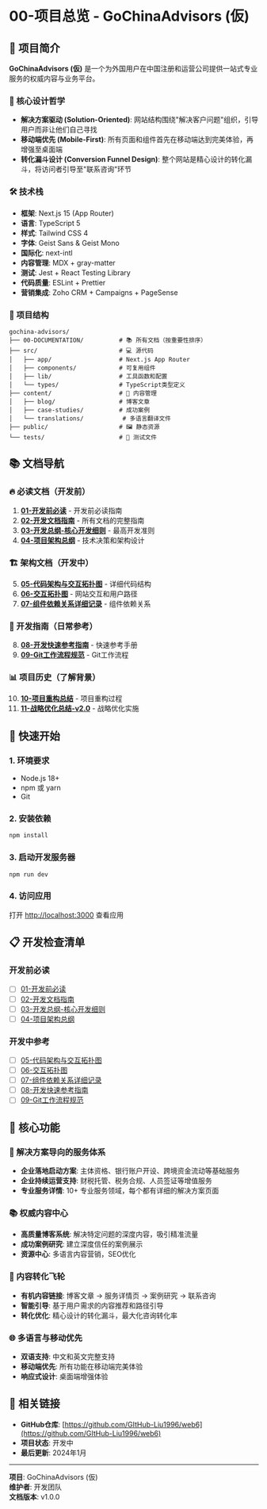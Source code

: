 # 00-项目总览 - GoChinaAdvisors (仮)

## 🎯 项目简介

**GoChinaAdvisors (仮)** 是一个为外国用户在中国注册和运营公司提供一站式专业服务的权威内容与业务平台。

### 🚀 核心设计哲学

- **解决方案驱动 (Solution-Oriented)**: 网站结构围绕"解决客户问题"组织，引导用户而非让他们自己寻找
- **移动端优先 (Mobile-First)**: 所有页面和组件首先在移动端达到完美体验，再增强至桌面端
- **转化漏斗设计 (Conversion Funnel Design)**: 整个网站是精心设计的转化漏斗，将访问者引导至"联系咨询"环节

### 🛠️ 技术栈

- **框架**: Next.js 15 (App Router)
- **语言**: TypeScript 5
- **样式**: Tailwind CSS 4
- **字体**: Geist Sans & Geist Mono
- **国际化**: next-intl
- **内容管理**: MDX + gray-matter
- **测试**: Jest + React Testing Library
- **代码质量**: ESLint + Prettier
- **营销集成**: Zoho CRM + Campaigns + PageSense

### 📁 项目结构

```
gochina-advisors/
├── 00-DOCUMENTATION/          # 📚 所有文档（按重要性排序）
├── src/                       # 💻 源代码
│   ├── app/                   # Next.js App Router
│   ├── components/            # 可复用组件
│   ├── lib/                   # 工具函数和配置
│   └── types/                 # TypeScript类型定义
├── content/                   # 📝 内容管理
│   ├── blog/                  # 博客文章
│   ├── case-studies/          # 成功案例
│   └── translations/           # 多语言翻译文件
├── public/                    # 🖼️ 静态资源
└── tests/                     # 🧪 测试文件
```

## 📚 文档导航

### 🔥 必读文档（开发前）
1. **[01-开发前必读](./01-开发前必读.md)** - 开发前必读指南
2. **[02-开发文档指南](./02-开发文档指南.md)** - 所有文档的完整指南
3. **[03-开发总纲-核心开发细则](./03-开发总纲-核心开发细则.md)** - 最高开发准则
4. **[04-项目架构总纲](./04-项目架构总纲.md)** - 技术决策和架构设计

### 🏗️ 架构文档（开发中）
5. **[05-代码架构与交互拓扑图](./05-代码架构与交互拓扑图.md)** - 详细代码结构
6. **[06-交互拓扑图](./06-交互拓扑图.md)** - 网站交互和用户路径
7. **[07-组件依赖关系详细记录](./07-组件依赖关系详细记录.md)** - 组件依赖关系

### 📖 开发指南（日常参考）
8. **[08-开发快速参考指南](./08-开发快速参考指南.md)** - 快速参考手册
9. **[09-Git工作流程规范](./09-Git工作流程规范.md)** - Git工作流程

### 📊 项目历史（了解背景）
10. **[10-项目重构总结](./10-项目重构总结.md)** - 项目重构过程
11. **[11-战略优化总结-v2.0](./11-战略优化总结-v2.0.md)** - 战略优化实施

## 🚀 快速开始

### 1. 环境要求
- Node.js 18+ 
- npm 或 yarn
- Git

### 2. 安装依赖
```bash
npm install
```

### 3. 启动开发服务器
```bash
npm run dev
```

### 4. 访问应用
打开 [http://localhost:3000](http://localhost:3000) 查看应用

## 📋 开发检查清单

### 开发前必读
- [ ] [01-开发前必读](./01-开发前必读.md)
- [ ] [02-开发文档指南](./02-开发文档指南.md)
- [ ] [03-开发总纲-核心开发细则](./03-开发总纲-核心开发细则.md)
- [ ] [04-项目架构总纲](./04-项目架构总纲.md)

### 开发中参考
- [ ] [05-代码架构与交互拓扑图](./05-代码架构与交互拓扑图.md)
- [ ] [06-交互拓扑图](./06-交互拓扑图.md)
- [ ] [07-组件依赖关系详细记录](./07-组件依赖关系详细记录.md)
- [ ] [08-开发快速参考指南](./08-开发快速参考指南.md)
- [ ] [09-Git工作流程规范](./09-Git工作流程规范.md)

## 🎯 核心功能

### 🎯 解决方案导向的服务体系
- **企业落地启动方案**: 主体资格、银行账户开设、跨境资金流动等基础服务
- **企业持续运营支持**: 财税托管、税务合规、人员签证等增值服务
- **专业服务详情**: 10+ 专业服务领域，每个都有详细的解决方案页面

### 📚 权威内容中心
- **高质量博客系统**: 解决特定问题的深度内容，吸引精准流量
- **成功案例研究**: 建立深度信任的案例展示
- **资源中心**: 多语言内容营销，SEO优化

### 🔄 内容转化飞轮
- **有机内容链接**: 博客文章 → 服务详情页 → 案例研究 → 联系咨询
- **智能引导**: 基于用户需求的内容推荐和路径引导
- **转化优化**: 精心设计的转化漏斗，最大化咨询转化率

### 🌐 多语言与移动优先
- **双语支持**: 中文和英文完整支持
- **移动端优先**: 所有功能在移动端完美体验
- **响应式设计**: 桌面端增强体验

## 🔗 相关链接

- **GitHub仓库**: [https://github.com/GItHub-Liu1996/web6](https://github.com/GItHub-Liu1996/web6)
- **项目状态**: 开发中
- **最后更新**: 2024年1月

---

**项目**: GoChinaAdvisors (仮)  
**维护者**: 开发团队  
**文档版本**: v1.0.0
